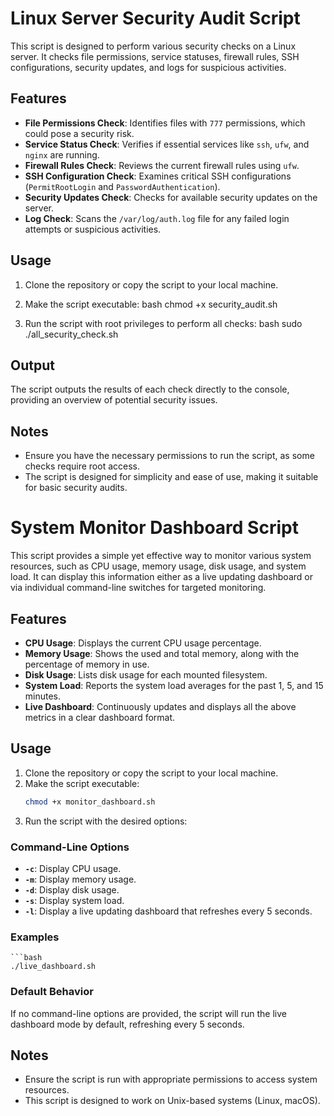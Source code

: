 # Linux Server Security Audit Script

This script is designed to perform various security checks on a Linux server. It checks file permissions, service statuses, firewall rules, SSH configurations, security updates, and logs for suspicious activities.

## Features

- **File Permissions Check**: Identifies files with `777` permissions, which could pose a security risk.
- **Service Status Check**: Verifies if essential services like `ssh`, `ufw`, and `nginx` are running.
- **Firewall Rules Check**: Reviews the current firewall rules using `ufw`.
- **SSH Configuration Check**: Examines critical SSH configurations (`PermitRootLogin` and `PasswordAuthentication`).
- **Security Updates Check**: Checks for available security updates on the server.
- **Log Check**: Scans the `/var/log/auth.log` file for any failed login attempts or suspicious activities.

## Usage

1. Clone the repository or copy the script to your local machine.
2. Make the script executable:
    bash
    chmod +x security_audit.sh
    
3. Run the script with root privileges to perform all checks:
    bash
    sudo ./all_security_check.sh
    

## Output

The script outputs the results of each check directly to the console, providing an overview of potential security issues.

## Notes

- Ensure you have the necessary permissions to run the script, as some checks require root access.
- The script is designed for simplicity and ease of use, making it suitable for basic security audits.




# System Monitor Dashboard Script

This script provides a simple yet effective way to monitor various system resources, such as CPU usage, memory usage, disk usage, and system load. It can display this information either as a live updating dashboard or via individual command-line switches for targeted monitoring.

## Features

- **CPU Usage**: Displays the current CPU usage percentage.
- **Memory Usage**: Shows the used and total memory, along with the percentage of memory in use.
- **Disk Usage**: Lists disk usage for each mounted filesystem.
- **System Load**: Reports the system load averages for the past 1, 5, and 15 minutes.
- **Live Dashboard**: Continuously updates and displays all the above metrics in a clear dashboard format.

## Usage

1. Clone the repository or copy the script to your local machine.
2. Make the script executable:
    ```bash
    chmod +x monitor_dashboard.sh
    ```
3. Run the script with the desired options:

### Command-Line Options

- **`-c`**: Display CPU usage.
- **`-m`**: Display memory usage.
- **`-d`**: Display disk usage.
- **`-s`**: Display system load.
- **`-l`**: Display a live updating dashboard that refreshes every 5 seconds.

### Examples

    ```bash
    ./live_dashboard.sh 


### Default Behavior

If no command-line options are provided, the script will run the live dashboard mode by default, refreshing every 5 seconds.

## Notes

- Ensure the script is run with appropriate permissions to access system resources.
- This script is designed to work on Unix-based systems (Linux, macOS).




